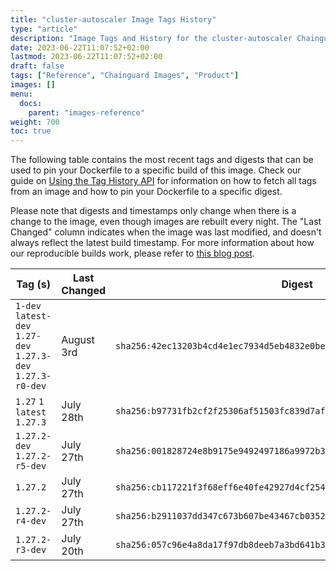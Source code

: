```yaml
---
title: "cluster-autoscaler Image Tags History"
type: "article"
description: "Image Tags and History for the cluster-autoscaler Chainguard Image"
date: 2023-06-22T11:07:52+02:00
lastmod: 2023-06-22T11:07:52+02:00
draft: false
tags: ["Reference", "Chainguard Images", "Product"]
images: []
menu:
  docs:
    parent: "images-reference"
weight: 700
toc: true
---
```


The following table contains the most recent tags and digests that can be used to pin your Dockerfile to a specific build of this image. Check our guide on [Using the Tag History API](/chainguard/chainguard-images/using-the-tag-history-api/) for information on how to fetch all tags from an image and how to pin your Dockerfile to a specific digest.

Please note that digests and timestamps only change when there is a change to the image, even though images are rebuilt every night. The "Last Changed" column indicates when the image was last modified, and doesn't always reflect the latest build timestamp. For more information about how our reproducible builds work, please refer to [this blog post](https://www.chainguard.dev/unchained/reproducing-chainguards-reproducible-image-builds).

| Tag (s)                                                       | Last Changed | Digest                                                                    |
|---------------------------------------------------------------|--------------|---------------------------------------------------------------------------|
|  `1-dev` `latest-dev` `1.27-dev` `1.27.3-dev` `1.27.3-r0-dev` | August 3rd   | `sha256:42ec13203b4cd4e1ec7934d5eb4832e0be7099e0d42dd7051596e9f86a358d17` |
|  `1.27` `1` `latest` `1.27.3`                                 | July 28th    | `sha256:b97731fb2cf2f25306af51503fc839d7afe91dc698461fa8c44b1ed2e0e31b80` |
|  `1.27.2-dev` `1.27.2-r5-dev`                                 | July 27th    | `sha256:001828724e8b9175e9492497186a9972b3435a49c7d421a8d87b759322fb76b4` |
|  `1.27.2`                                                     | July 27th    | `sha256:cb117221f3f68eff6e40fe42927d4cf2540e59719bfa8203f9db3f7a81beaffc` |
|  `1.27.2-r4-dev`                                              | July 27th    | `sha256:b2911037dd347c673b607be43467cb03526d00253d5df25cc03911d8f609c575` |
|  `1.27.2-r3-dev`                                              | July 20th    | `sha256:057c96e4a8da17f97db8deeb7a3bd641b31aafc8591bcace34df8cfb86bb2bb4` |
